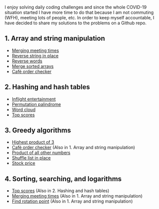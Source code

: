 I enjoy solving daily coding challenges and since the whole COVID-19 situation started I have more time to do that because I am not commuting (WFH), meeting lots of people, etc.
In order to keep myself accountable, I have decided to share my solutions to the problems on a Github repo.


## 1. Array and string manipulation
* [Merging meeting times](./merging_meeting_times.py)
* [Reverse string in place](./reverse_string_in_place.py)
* [Reverse words](./reverse_words.py)
* [Merge sorted arrays](./merge_sorted_arrays.py)
* [Cafè order checker](./cafe_order_checker.py)

## 2. Hashing and hash tables
* [Inflight entertainment](./inflight_entertainment.py)
* [Permutation palindrome](./permutation_palindrome.py)
* [Word cloud](./word_cloud.py)
* [Top scores](./top_scores.py)

## 3. Greedy algorithms
* [Highest product of 3](./highest_product_of_3.py)
* [Cafè order checker](./cafe_order_checker.py) (Also in 1. Array and string manipulation)
* [Product of all other numbers](./product_of_other_numbers.py)
* [Shuffle list in place](./shuffle_list_in_place.py)
* [Stock price](./stock_price.py)

## 4. Sorting, searching, and logarithms
* [Top scores](./top_scores.py) (Also in 2. Hashing and hash tables)
* [Merging meeting times](./merging_meeting_times.py) (Also in 1. Array and string manipulation)
* [Find rotation point](./find_rotation_point.py) (Also in 1. Array and string manipulation)